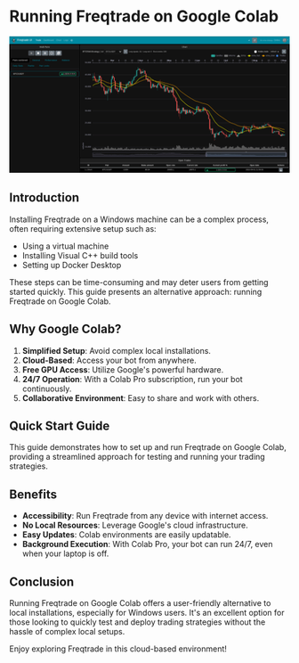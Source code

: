 # Running Freqtrade on Google Colab
![Freqtrade UI](freqtrade-ui.dfb46071.png)
## Introduction

Installing Freqtrade on a Windows machine can be a complex process, often requiring extensive setup such as:
- Using a virtual machine
- Installing Visual C++ build tools
- Setting up Docker Desktop

These steps can be time-consuming and may deter users from getting started quickly. This guide presents an alternative approach: running Freqtrade on Google Colab.

## Why Google Colab?

1. **Simplified Setup**: Avoid complex local installations.
2. **Cloud-Based**: Access your bot from anywhere.
3. **Free GPU Access**: Utilize Google's powerful hardware.
4. **24/7 Operation**: With a Colab Pro subscription, run your bot continuously.
5. **Collaborative Environment**: Easy to share and work with others.

## Quick Start Guide

This guide demonstrates how to set up and run Freqtrade on Google Colab, providing a streamlined approach for testing and running your trading strategies.

## Benefits

- **Accessibility**: Run Freqtrade from any device with internet access.
- **No Local Resources**: Leverage Google's cloud infrastructure.
- **Easy Updates**: Colab environments are easily updatable.
- **Background Execution**: With Colab Pro, your bot can run 24/7, even when your laptop is off.

## Conclusion

Running Freqtrade on Google Colab offers a user-friendly alternative to local installations, especially for Windows users. It's an excellent option for those looking to quickly test and deploy trading strategies without the hassle of complex local setups.

Enjoy exploring Freqtrade in this cloud-based environment!

